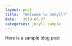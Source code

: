 ```yaml
---
layout: post
title:  "Welcome to Jekyll!"
date:   2018-06-27
categories: jekyll sample
---
```


Here is a sample blog post

